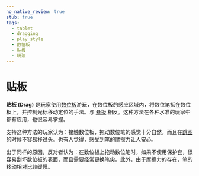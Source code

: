 ```yaml
---
no_native_review: true
stub: true
tags:
  - tablet
  - dragging
  - play style
  - 数位板
  - 贴板
  - 玩法
---
```


# 贴板

**贴板 (Drag)** 是玩家使用[数位板](/wiki/Gameplay/Input_device/Graphics_tablet)游玩，在数位板的感应区域内，将数位笔抵在数位板上，并控制光标移动定位的手法。与 [悬板](/wiki/Play_style/Hover) 相反。这种方法在各种水准的玩家中都有应用，也很容易掌握。

支持这种方法的玩家认为：接触数位板，拖动数位笔的感觉十分自然，而且在[跳图](/wiki/Beatmap/Pattern/Jump)的时候不容易移过头。也有人觉得，感受到笔的摩擦力让人安心。

出于同样的原因，反对者认为：在数位板上拖动数位笔时，如果不使用保护套，很容易刮坏数位板的表面，而且需要经常更换笔尖。此外，由于摩擦力的存在，笔的移动相对比较缓慢。
